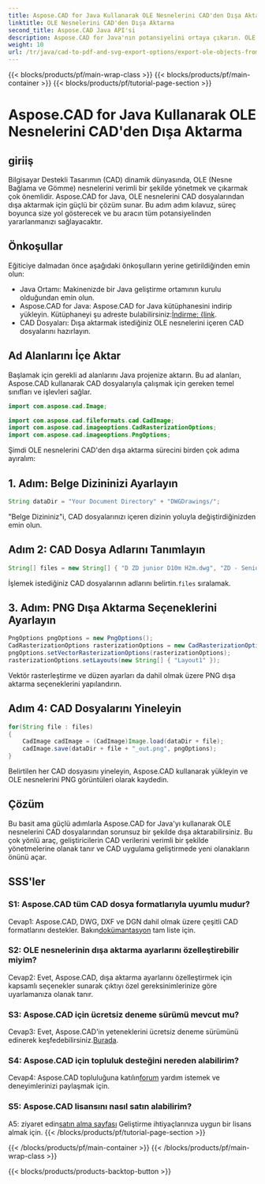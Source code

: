 ```yaml
---
title: Aspose.CAD for Java Kullanarak OLE Nesnelerini CAD'den Dışa Aktarma
linktitle: OLE Nesnelerini CAD'den Dışa Aktarma
second_title: Aspose.CAD Java API'si
description: Aspose.CAD for Java'nın potansiyelini ortaya çıkarın. OLE nesnelerini CAD dosyalarından zahmetsizce dışa aktarın. Kusursuz CAD veri yönetimi için hemen indirin.
weight: 10
url: /tr/java/cad-to-pdf-and-svg-export-options/export-ole-objects-from-cad/
---
```


{{< blocks/products/pf/main-wrap-class >}}
{{< blocks/products/pf/main-container >}}
{{< blocks/products/pf/tutorial-page-section >}}

# Aspose.CAD for Java Kullanarak OLE Nesnelerini CAD'den Dışa Aktarma

## giriiş

Bilgisayar Destekli Tasarımın (CAD) dinamik dünyasında, OLE (Nesne Bağlama ve Gömme) nesnelerini verimli bir şekilde yönetmek ve çıkarmak çok önemlidir. Aspose.CAD for Java, OLE nesnelerini CAD dosyalarından dışa aktarmak için güçlü bir çözüm sunar. Bu adım adım kılavuz, süreç boyunca size yol gösterecek ve bu aracın tüm potansiyelinden yararlanmanızı sağlayacaktır.

## Önkoşullar

Eğiticiye dalmadan önce aşağıdaki önkoşulların yerine getirildiğinden emin olun:

- Java Ortamı: Makinenizde bir Java geliştirme ortamının kurulu olduğundan emin olun.
-  Aspose.CAD for Java: Aspose.CAD for Java kütüphanesini indirip yükleyin. Kütüphaneyi şu adreste bulabilirsiniz:[İndirme: {link](https://releases.aspose.com/cad/java/).
- CAD Dosyaları: Dışa aktarmak istediğiniz OLE nesnelerini içeren CAD dosyalarını hazırlayın.

## Ad Alanlarını İçe Aktar

Başlamak için gerekli ad alanlarını Java projenize aktarın. Bu ad alanları, Aspose.CAD kullanarak CAD dosyalarıyla çalışmak için gereken temel sınıfları ve işlevleri sağlar.

```java
import com.aspose.cad.Image;

import com.aspose.cad.fileformats.cad.CadImage;
import com.aspose.cad.imageoptions.CadRasterizationOptions;
import com.aspose.cad.imageoptions.PngOptions;
```

Şimdi OLE nesnelerini CAD'den dışa aktarma sürecini birden çok adıma ayıralım:

## 1. Adım: Belge Dizininizi Ayarlayın

```java
String dataDir = "Your Document Directory" + "DWGDrawings/";
```

"Belge Dizininiz"i, CAD dosyalarınızı içeren dizinin yoluyla değiştirdiğinizden emin olun.

## Adım 2: CAD Dosya Adlarını Tanımlayın

```java
String[] files = new String[] { "D ZD junior D10m H2m.dwg", "ZD - Senior D6m H2m45.dwg" };
```

 İşlemek istediğiniz CAD dosyalarının adlarını belirtin.`files` sıralamak.

## 3. Adım: PNG Dışa Aktarma Seçeneklerini Ayarlayın

```java
PngOptions pngOptions = new PngOptions();
CadRasterizationOptions rasterizationOptions = new CadRasterizationOptions();
pngOptions.setVectorRasterizationOptions(rasterizationOptions);
rasterizationOptions.setLayouts(new String[] { "Layout1" });
```

Vektör rasterleştirme ve düzen ayarları da dahil olmak üzere PNG dışa aktarma seçeneklerini yapılandırın.

## Adım 4: CAD Dosyalarını Yineleyin

```java
for(String file : files)
{
    CadImage cadImage = (CadImage)Image.load(dataDir + file);
    cadImage.save(dataDir + file + "_out.png", pngOptions);
}
```

Belirtilen her CAD dosyasını yineleyin, Aspose.CAD kullanarak yükleyin ve OLE nesnelerini PNG görüntüleri olarak kaydedin.

## Çözüm

Bu basit ama güçlü adımlarla Aspose.CAD for Java'yı kullanarak OLE nesnelerini CAD dosyalarından sorunsuz bir şekilde dışa aktarabilirsiniz. Bu çok yönlü araç, geliştiricilerin CAD verilerini verimli bir şekilde yönetmelerine olanak tanır ve CAD uygulama geliştirmede yeni olanakların önünü açar.

## SSS'ler

### S1: Aspose.CAD tüm CAD dosya formatlarıyla uyumlu mudur?

 Cevap1: Aspose.CAD, DWG, DXF ve DGN dahil olmak üzere çeşitli CAD formatlarını destekler. Bakın[dokümantasyon](https://reference.aspose.com/cad/java/) tam liste için.

### S2: OLE nesnelerinin dışa aktarma ayarlarını özelleştirebilir miyim?

Cevap2: Evet, Aspose.CAD, dışa aktarma ayarlarını özelleştirmek için kapsamlı seçenekler sunarak çıktıyı özel gereksinimlerinize göre uyarlamanıza olanak tanır.

### S3: Aspose.CAD için ücretsiz deneme sürümü mevcut mu?

 Cevap3: Evet, Aspose.CAD'in yeteneklerini ücretsiz deneme sürümünü edinerek keşfedebilirsiniz.[Burada](https://releases.aspose.com/).

### S4: Aspose.CAD için topluluk desteğini nereden alabilirim?

 Cevap4: Aspose.CAD topluluğuna katılın[forum](https://forum.aspose.com/c/cad/19) yardım istemek ve deneyimlerinizi paylaşmak için.

### S5: Aspose.CAD lisansını nasıl satın alabilirim?

A5: ziyaret edin[satın alma sayfası](https://purchase.aspose.com/buy) Geliştirme ihtiyaçlarınıza uygun bir lisans almak için.
{{< /blocks/products/pf/tutorial-page-section >}}

{{< /blocks/products/pf/main-container >}}
{{< /blocks/products/pf/main-wrap-class >}}

{{< blocks/products/products-backtop-button >}}
